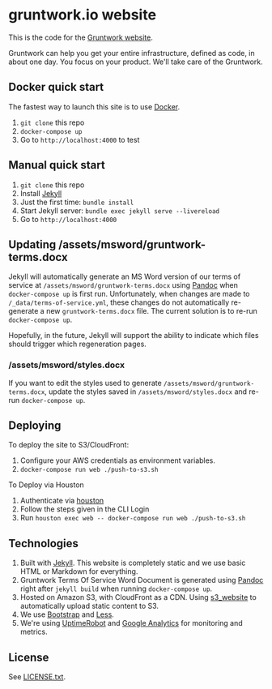 # gruntwork.io website

This is the code for the [Gruntwork website](https://www.gruntwork.io).

Gruntwork can help you get your entire infrastructure, defined as code, in about one day. You focus on your product.
We'll take care of the Gruntwork.



## Docker quick start

The fastest way to launch this site is to use [Docker](https://www.docker.com/).

1. `git clone` this repo
1. `docker-compose up`
1. Go to `http://localhost:4000` to test


## Manual quick start

1. `git clone` this repo
1. Install [Jekyll](http://jekyllrb.com/docs/installation/)
1. Just the first time: `bundle install`
1. Start Jekyll server: `bundle exec jekyll serve --livereload`
1. Go to `http://localhost:4000`


## Updating /assets/msword/gruntwork-terms.docx

Jekyll will automatically generate an MS Word version of our terms of service at `/assets/msword/gruntwork-terms.docx`
using [Pandoc](https://pandoc.org/) when `docker-compose up` is first run. Unfortunately, when changes are made to
`/_data/terms-of-service.yml`, these changes do not automatically re-generate a new `gruntwork-terms.docx` file. The
current solution is to re-run `docker-compose up`.

Hopefully, in the future, Jekyll will support the ability to indicate which files should trigger which regeneration pages.

### /assets/msword/styles.docx

If you want to edit the styles used to generate `/assets/msword/gruntwork-terms.docx`, update the styles saved in
`/assets/msword/styles.docx` and re-run `docker-compose up`.


## Deploying

To deploy the site to S3/CloudFront:

1. Configure your AWS credentials as environment variables.
1. `docker-compose run web ./push-to-s3.sh`

To Deploy via Houston
1. Authenticate via [houston](https://app.houston.gruntwork.io/login)
1. Follow the steps given in the CLI Login
1. Run `houston exec web -- docker-compose run web ./push-to-s3.sh`


## Technologies

1. Built with [Jekyll](http://jekyllrb.com/). This website is completely static and we use basic HTML or Markdown for
   everything.
1. Gruntwork Terms Of Service Word Document is generated using [Pandoc](http://pandoc.org/index.html) right after `jekyll build` when running `docker-compose up`.
1. Hosted on Amazon S3, with CloudFront as a CDN. Using [s3_website](https://github.com/laurilehmijoki/s3_website) to
   automatically upload static content to S3.
1. We use [Bootstrap](http://www.getbootstrap.com/) and [Less](http://lesscss.org/).
1. We're using [UptimeRobot](http://uptimerobot.com/) and [Google Analytics](http://www.google.com/analytics/) for
   monitoring and metrics.


## License

See [LICENSE.txt](LICENSE.txt).

